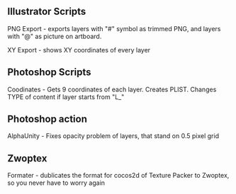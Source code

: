 ## Illustrator Scripts
PNG Export - exports layers with "#" symbol as trimmed PNG, and layers with "@" as picture on artboard.

XY Export - shows XY coordinates of every layer

## Photoshop Scripts
Coodinates - Gets 9 coordinates of each layer. Creates PLIST. Changes TYPE of content if layer starts from "L_"

## Photoshop action
AlphaUnity - Fixes opacity problem of layers, that stand on 0.5 pixel grid

## Zwoptex
Formater - dublicates the format for cocos2d of Texture Packer to Zwoptex, so you never have to worry again

